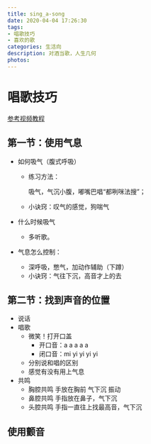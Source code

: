 ```yaml
---
title: sing_a-song
date: 2020-04-04 17:26:30
tags:
- 唱歌技巧
- 喜欢的歌
categories: 生活向
description: 对酒当歌，人生几何
photos:
---
```


# 唱歌技巧

[参考视频教程](https://www.bilibili.com/video/BV16W411H711?from=search&seid=15896087756766310395)

## 第一节：使用气息

* 如何吸气（腹式呼吸）

  * 练习方法： 

    吸气，气沉小腹，嘟嘴巴唱“都咧咪法搜”；

  * 小诀窍：叹气的感觉，狗喘气

* 什么时候吸气

  * 多听歌。

* 气息怎么控制：

  * 深呼吸，憋气，加动作辅助（下蹲）
  * 小诀窍：气往下沉，高音才上的去

## 第二节：找到声音的位置

- 说话
- 唱歌
  - 微笑！打开口盖
    - 开口音：a a a a a
    - 闭口音：mi yi yi yi yi
  - 分别说和唱的区别
  - 感觉有没有用上气息
- 共鸣
  - 胸腔共鸣 手放在胸前 气下沉  振动
  - 鼻腔共鸣 手指放在鼻子，气下沉
  - 头腔共鸣 手指一直往上找最高音，气下沉

## 使用颤音


